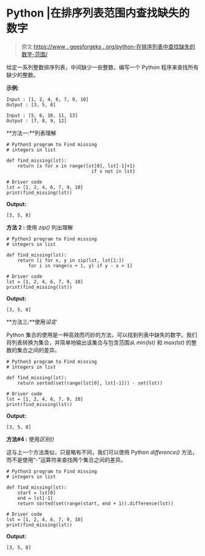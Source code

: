 # Python |在排序列表范围内查找缺失的数字

> 原文:[https://www . geesforgeks . org/python-在排序列表中查找缺失的数字-范围/](https://www.geeksforgeeks.org/python-find-missing-numbers-in-a-sorted-list-range/)

给定一系列整数排序列表，中间缺少一些整数，编写一个 Python 程序来查找所有缺少的整数。

**示例:**

```
Input : [1, 2, 4, 6, 7, 9, 10]
Output : [3, 5, 8]

Input : [5, 6, 10, 11, 13]
Output : [7, 8, 9, 12]

```

**方法一:**列表理解

```
# Python3 program to Find missing 
# integers in list

def find_missing(lst):
    return [x for x in range(lst[0], lst[-1]+1) 
                               if x not in lst]

# Driver code
lst = [1, 2, 4, 6, 7, 9, 10]
print(find_missing(lst))
```

**Output:**

```
[3, 5, 8]

```

**方法 2 :** 使用 *zip()* 列出理解

```
# Python3 program to Find missing 
# integers in list

def find_missing(lst):
    return [i for x, y in zip(lst, lst[1:]) 
        for i in range(x + 1, y) if y - x > 1]

# Driver code
lst = [1, 2, 4, 6, 7, 9, 10]
print(find_missing(lst))
```

**Output:**

```
[3, 5, 8]

```

**方法三:**使用*设定*

Python 集合的使用是一种高效而巧妙的方法，可以找到列表中缺失的数字。我们将列表转换为集合，并简单地输出该集合与包含范围从 *min(lst)* 和 *max(lst)* 的整数的集合之间的差异。

```
# Python3 program to Find missing 
# integers in list

def find_missing(lst):
    return sorted(set(range(lst[0], lst[-1])) - set(lst))

# Driver code
lst = [1, 2, 4, 6, 7, 9, 10]
print(find_missing(lst))
```

**Output:**

```
[3, 5, 8]

```

**方法#4 :** 使用*区别()*

这与上一个方法类似，只是略有不同，我们可以使用 Python *difference()* 方法，而不是使用“-”运算符来查找两个集合之间的差异。

```
# Python3 program to Find missing 
# integers in list

def find_missing(lst):
    start = lst[0]
    end = lst[-1]
    return sorted(set(range(start, end + 1)).difference(lst))

# Driver code
lst = [1, 2, 4, 6, 7, 9, 10]
print(find_missing(lst))
```

**Output:**

```
[3, 5, 8]

```